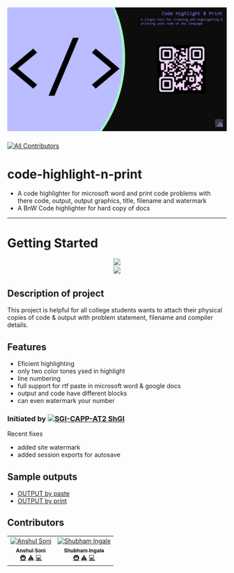 # ![/README assets/banner.png](https://github.com/SGI-CAPP-AT2/code-highlight-n-print/blob/main/README%20assets/banner.png?raw=true)
<!-- ALL-CONTRIBUTORS-BADGE:START - Do not remove or modify this section -->
[![All Contributors](https://img.shields.io/badge/all_contributors-3-orange.svg?style=flat-square)](#contributors-)
<!-- ALL-CONTRIBUTORS-BADGE:END -->

# code-highlight-n-print
- A code highlighter for microsoft word and print code problems with there code, output, output graphics, title, filename and watermark
- A BnW Code highlighter for hard copy of docs
<hr>

# Getting Started

<p align="center">
  <a href="https://sgi-capp-at2.github.io/code-highlight-n-print/tool"> <img src="https://img.shields.io/badge/Tool↗-Go%20to%20tool-gray?style=social" /> </a><br>
  <a href="https://sgi-capp-at2.github.io/code-highlight-n-print"> <img src="https://img.shields.io/badge/site↗-Go%20to%20site-white?style=social" /> </a>
</p>

## Description of project

This project is helpful for all college students wants to attach their physical copies of code & output with problem statement, filename and compiler details.

## Features

- Eficient highlighting
- only two color tones ysed in highlight
- line numbering 
- full support for rtf paste in microsoft word & google docs
- output and code have different blocks
- can even watermark your number

### Initiated by [![SGI-CAPP-AT2](https://avatars.githubusercontent.com/u/77089227?s=20&v=4) ShGI](https://github.com/SGI-CAPP-AT2)

Recent fixes
- added site watermark
- added session exports for autosave
## Sample outputs
- [OUTPUT by paste](OUTPUTS/paste.output.docx)
- [OUTPUT by print](OUTPUTS/print.output.pdf)

## Contributors

<!-- ALL-CONTRIBUTORS-LIST:START - Do not remove or modify this section -->
<!-- prettier-ignore-start -->
<!-- markdownlint-disable -->
<table>
  <tbody>
    <tr>
      <td align="center"><a href="https://anshul-soni.vercel.app/"><img src="https://avatars.githubusercontent.com/u/74638335?v=4?s=100" width="100px;" alt="Anshul Soni"/><br /><sub><b>Anshul Soni</b></sub></a><br /><a href="#infra-anshulsoni4" title="Infrastructure (Hosting, Build-Tools, etc)">🚇</a> <a href="https://github.com/SGI-CAPP-AT2/code-highlight-n-print/commits?author=anshulsoni4" title="Tests">⚠️</a> <a href="https://github.com/SGI-CAPP-AT2/code-highlight-n-print/commits?author=anshulsoni4" title="Code">💻</a></td>
      <td align="center"><a href="https://github.com/SGI-CAPP-AT2"><img src="https://avatars.githubusercontent.com/u/77089227?v=4?s=100" width="100px;" alt="Shubham Ingale"/><br /><sub><b>Shubham Ingale</b></sub></a><br /><a href="#infra-SGI-CAPP-AT2" title="Infrastructure (Hosting, Build-Tools, etc)">🚇</a> <a href="https://github.com/SGI-CAPP-AT2/code-highlight-n-print/commits?author=SGI-CAPP-AT2" title="Tests">⚠️</a> <a href="https://github.com/SGI-CAPP-AT2/code-highlight-n-print/commits?author=SGI-CAPP-AT2" title="Code">💻</a></td>
    </tr>
  </tbody>
  <tfoot>
    
  </tfoot>
</table>

<!-- markdownlint-restore -->
<!-- prettier-ignore-end -->

<!-- ALL-CONTRIBUTORS-LIST:END -->
<!-- prettier-ignore-start -->
<!-- markdownlint-disable -->

<!-- markdownlint-restore -->
<!-- prettier-ignore-end -->

<!-- ALL-CONTRIBUTORS-LIST:END -->
